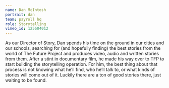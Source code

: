 ```yaml
---
name: Dan McIntosh
portrait: dan
team: payroll hq
role: Storytelling 
vimeo_id: 125604012
---
```


As our Director of Story, Dan spends his time on the ground in our cities and our schools, searching for (and hopefully finding) the best stories from the world of The Future Project and produces video, audio and written stories from them. After a stint in documentary film, he made his way over to TFP to start building the storytelling operation. For him, the best thing about that process is not knowing what he’ll find, who he’ll talk to, or what kinds of stories will come out of it. Luckily there are a ton of good stories there, just waiting to be found.